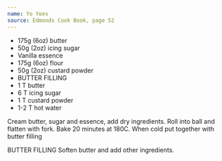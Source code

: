 ```yaml
---
name: Yo Yoes
source: Edmonds Cook Book, page 52
---
```


* 175g (6oz) butter
* 50g (2oz) icing sugar
* Vanilla essence
* 175g (6oz) flour
* 50g (2oz) custard powder
* BUTTER FILLING
* 1 T butter
* 6 T icing sugar
* 1 T custard powder
* 1-2 T hot water

Cream butter, sugar and essence, add dry ingredients.  Roll into ball and flatten with fork.  Bake 20 minutes at 180C.  When cold put together with butter filling

BUTTER FILLING
Soften butter and add other ingredients.

